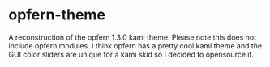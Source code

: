 # opfern-theme
A reconstruction of the opfern 1.3.0 kami theme.
Please note this does not include opfern modules.
I think opfern has a pretty cool kami theme and the GUI color sliders are unique for a kami skid so I decided to opensource it.
